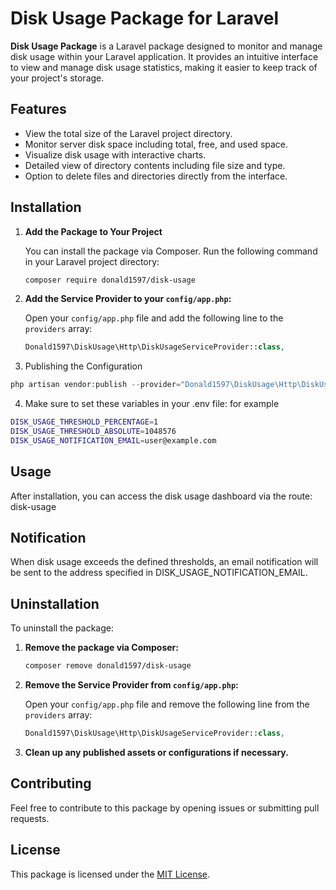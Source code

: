 # Disk Usage Package for Laravel

**Disk Usage Package** is a Laravel package designed to monitor and manage disk usage within your Laravel application. It provides an intuitive interface to view and manage disk usage statistics, making it easier to keep track of your project's storage.

## Features

- View the total size of the Laravel project directory.
- Monitor server disk space including total, free, and used space.
- Visualize disk usage with interactive charts.
- Detailed view of directory contents including file size and type.
- Option to delete files and directories directly from the interface.

## Installation

1. **Add the Package to Your Project**

   You can install the package via Composer. Run the following command in your Laravel project directory:

   ```bash
   composer require donald1597/disk-usage
   ```

2. **Add the Service Provider to your `config/app.php`:**

   Open your `config/app.php` file and add the following line to the `providers` array:

   ```php
   Donald1597\DiskUsage\Http\DiskUsageServiceProvider::class,
   ```

3. Publishing the Configuration

```php
php artisan vendor:publish --provider="Donald1597\DiskUsage\Http\DiskUsageServiceProvider" --tag=config
```

4. Make sure to set these variables in your .env file: for example

```bash
DISK_USAGE_THRESHOLD_PERCENTAGE=1
DISK_USAGE_THRESHOLD_ABSOLUTE=1048576
DISK_USAGE_NOTIFICATION_EMAIL=user@example.com
```

## Usage

After installation, you can access the disk usage dashboard via the route: disk-usage

## Notification

When disk usage exceeds the defined thresholds, an email notification will be sent to the address specified in DISK_USAGE_NOTIFICATION_EMAIL.

## Uninstallation

To uninstall the package:

1. **Remove the package via Composer:**

   ```bash
   composer remove donald1597/disk-usage
   ```

2. **Remove the Service Provider from `config/app.php`:**

   Open your `config/app.php` file and remove the following line from the `providers` array:

   ```php
   Donald1597\DiskUsage\Http\DiskUsageServiceProvider::class,
   ```

3. **Clean up any published assets or configurations if necessary.**

## Contributing

Feel free to contribute to this package by opening issues or submitting pull requests.

## License

This package is licensed under the [MIT License](LICENSE).
